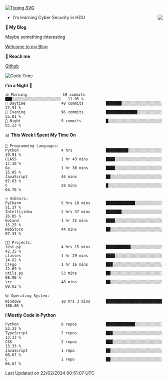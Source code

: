 [![Typing SVG](https://readme-typing-svg.herokuapp.com?font=Fira+Code&pause=1000&random=false&width=450&height=60&lines=Hello+%F0%9F%91%8B%F0%9F%8F%BB;I'm+JBNRZ)](https://git.io/typing-svg)

<a href="#">
  <img align="right" src="https://github-readme-stats.vercel.app/api?username=JBNRZ&show_icons=true&bg_color=15,f2f7fd,E0EAFC" />
</a>

- I'm learning Cyber Security in HDU

 **🌱 My Blog**

Maybe something interesting

[Welcome to my Blog](https://jbnrz.com.cn/)

 **💬 Reach me** 

[Github](https://github.com/JBNRZ)


<!--START_SECTION:waka-->
![Code Time](http://img.shields.io/badge/Code%20Time-331%20hrs%2044%20mins-blue)

**I'm a Night 🦉** 

```text
🌞 Morning                19 commits          ███░░░░░░░░░░░░░░░░░░░░░░   11.05 % 
🌆 Daytime                48 commits          ███████░░░░░░░░░░░░░░░░░░   27.91 % 
🌃 Evening                96 commits          ██████████████░░░░░░░░░░░   55.81 % 
🌙 Night                  9 commits           █░░░░░░░░░░░░░░░░░░░░░░░░   05.23 % 
```


📊 **This Week I Spent My Time On** 

```text
💬 Programming Languages: 
Python                   4 hrs               ██████████░░░░░░░░░░░░░░░   39.91 % 
CLASS                    1 hr 43 mins        ████░░░░░░░░░░░░░░░░░░░░░   17.10 % 
Go                       1 hr 30 mins        ████░░░░░░░░░░░░░░░░░░░░░   15.05 % 
JavaScript               46 mins             ██░░░░░░░░░░░░░░░░░░░░░░░   07.63 % 
C                        28 mins             █░░░░░░░░░░░░░░░░░░░░░░░░   04.78 % 

🔥 Editors: 
PyCharm                  5 hrs 10 mins       █████████████░░░░░░░░░░░░   51.37 % 
Intellijidea             2 hrs 37 mins       ███████░░░░░░░░░░░░░░░░░░   26.05 % 
GoLand                   1 hr 32 mins        ████░░░░░░░░░░░░░░░░░░░░░   15.25 % 
WebStorm                 44 mins             ██░░░░░░░░░░░░░░░░░░░░░░░   07.33 % 

🐱‍💻 Projects: 
test.py                  4 hrs 15 mins       ███████████░░░░░░░░░░░░░░   42.35 % 
classes                  1 hr 29 mins        ████░░░░░░░░░░░░░░░░░░░░░   14.82 % 
CTFgo                    1 hr 16 mins        ███░░░░░░░░░░░░░░░░░░░░░░   12.69 % 
utils.py                 53 mins             ██░░░░░░░░░░░░░░░░░░░░░░░   08.90 % 
src                      48 mins             ██░░░░░░░░░░░░░░░░░░░░░░░   08.02 % 

💻 Operating System: 
Windows                  10 hrs 3 mins       █████████████████████████   100.00 % 
```

**I Mostly Code in Python** 

```text
Python                   8 repos             █████████████░░░░░░░░░░░░   53.33 % 
TypeScript               2 repos             ███░░░░░░░░░░░░░░░░░░░░░░   13.33 % 
CSS                      2 repos             ███░░░░░░░░░░░░░░░░░░░░░░   13.33 % 
JavaScript               1 repo              ██░░░░░░░░░░░░░░░░░░░░░░░   06.67 % 
C                        1 repo              ██░░░░░░░░░░░░░░░░░░░░░░░   06.67 % 
```




 Last Updated on 22/02/2024 00:51:07 UTC
<!--END_SECTION:waka-->
